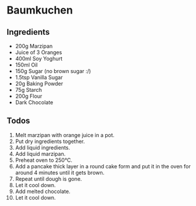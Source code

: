 # Baumkuchen

## Ingredients

* 200g Marzipan
* Juice of 3 Oranges
* 400ml Soy Yoghurt
* 150ml Oil
* 150g Sugar (no brown sugar :/)
* 1.5tsp Vanilla Sugar
* 20g Baking Powder
* 75g Starch
* 200g Flour
* Dark Chocolate

## Todos

1. Melt marzipan with orange juice in a pot.
2. Put dry ingredients together.
3. Add liquid ingredients.
4. Add liquid marzipan.
5. Preheat oven to 250°C.
6. Add a pancake thick layer in a round cake form and put it in the oven for around 4 minutes until it gets brown.
7. Repeat until dough is gone.
8. Let it cool down.
9. Add melted chocolate.
10. Let it cool down.